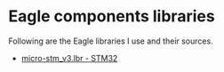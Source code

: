Eagle components libraries
====================
Following are the Eagle libraries I use and their sources.

* [micro-stm_v3.lbr - STM32](https://cadsoft.io/resources/libraries/?query=STM)
